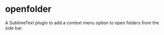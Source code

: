 openfolder
==========

A SublimeText plugin to add a context menu option to open folders from the side bar.